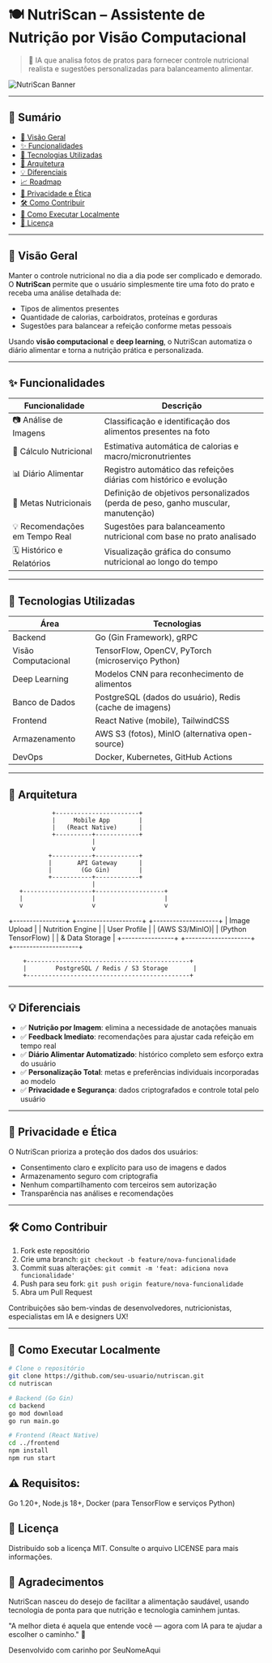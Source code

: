 # 🍽️ NutriScan – Assistente de Nutrição por Visão Computacional

> 📸 IA que analisa fotos de pratos para fornecer controle nutricional realista e sugestões personalizadas para balanceamento alimentar.

![NutriScan Banner](./docs/assets/banner-nutriscan.png)

---

## 📘 Sumário

- [🧩 Visão Geral](#-visão-geral)
- [✨ Funcionalidades](#-funcionalidades)
- [🔬 Tecnologias Utilizadas](#-tecnologias-utilizadas)
- [📱 Arquitetura](#-arquitetura)
- [💡 Diferenciais](#-diferenciais)
- [📈 Roadmap](#-roadmap)
- [🔐 Privacidade e Ética](#-privacidade-e-ética)
- [🛠️ Como Contribuir](#️-como-contribuir)
- [🚀 Como Executar Localmente](#-como-executar-localmente)
- [📄 Licença](#-licença)

---

## 🧩 Visão Geral

Manter o controle nutricional no dia a dia pode ser complicado e demorado.  
O **NutriScan** permite que o usuário simplesmente tire uma foto do prato e receba uma análise detalhada de:

- Tipos de alimentos presentes
- Quantidade de calorias, carboidratos, proteínas e gorduras
- Sugestões para balancear a refeição conforme metas pessoais

Usando **visão computacional** e **deep learning**, o NutriScan automatiza o diário alimentar e torna a nutrição prática e personalizada.

---

## ✨ Funcionalidades

| Funcionalidade                 | Descrição                                                                                  |
|-------------------------------|--------------------------------------------------------------------------------------------|
| 📷 Análise de Imagens          | Classificação e identificação dos alimentos presentes na foto                             |
| 🔢 Cálculo Nutricional         | Estimativa automática de calorias e macro/micronutrientes                                 |
| 📊 Diário Alimentar            | Registro automático das refeições diárias com histórico e evolução                        |
| 🎯 Metas Nutricionais          | Definição de objetivos personalizados (perda de peso, ganho muscular, manutenção)         |
| 💡 Recomendações em Tempo Real | Sugestões para balanceamento nutricional com base no prato analisado                      |
| 🗓️ Histórico e Relatórios      | Visualização gráfica do consumo nutricional ao longo do tempo                             |

---

## 🔬 Tecnologias Utilizadas

| Área             | Tecnologias                                                |
|------------------|------------------------------------------------------------|
| Backend          | Go (Gin Framework), gRPC                                   |
| Visão Computacional | TensorFlow, OpenCV, PyTorch (microserviço Python)         |
| Deep Learning    | Modelos CNN para reconhecimento de alimentos              |
| Banco de Dados   | PostgreSQL (dados do usuário), Redis (cache de imagens)   |
| Frontend         | React Native (mobile), TailwindCSS                         |
| Armazenamento    | AWS S3 (fotos), MinIO (alternativa open-source)            |
| DevOps           | Docker, Kubernetes, GitHub Actions                         |

---

## 📱 Arquitetura

                +-----------------------+
                |     Mobile App        |
                |   (React Native)      |
                +----------+------------+
                           |
                           v
               +-----------+------------+
               |       API Gateway      |
               |        (Go Gin)        |
               +-----------+------------+
                           |
       +-------------------+-------------------+
       |                   |                   |
       v                   v                   v
+----------------+ +--------------------+ +--------------------+
| Image Upload | | Nutrition Engine | | User Profile |
| (AWS S3/MinIO)| | (Python TensorFlow) | | & Data Storage |
+----------------+ +--------------------+ +--------------------+


        +---------------------------------------------+
        |        PostgreSQL / Redis / S3 Storage       |
        +---------------------------------------------+

---

## 💡 Diferenciais

- ✅ **Nutrição por Imagem**: elimina a necessidade de anotações manuais
- ✅ **Feedback Imediato**: recomendações para ajustar cada refeição em tempo real
- ✅ **Diário Alimentar Automatizado**: histórico completo sem esforço extra do usuário
- ✅ **Personalização Total**: metas e preferências individuais incorporadas ao modelo
- ✅ **Privacidade e Segurança**: dados criptografados e controle total pelo usuário

---

## 🔐 Privacidade e Ética

O NutriScan prioriza a proteção dos dados dos usuários:

- Consentimento claro e explícito para uso de imagens e dados
- Armazenamento seguro com criptografia
- Nenhum compartilhamento com terceiros sem autorização
- Transparência nas análises e recomendações

---

## 🛠️ Como Contribuir

1. Fork este repositório  
2. Crie uma branch: `git checkout -b feature/nova-funcionalidade`  
3. Commit suas alterações: `git commit -m 'feat: adiciona nova funcionalidade'`  
4. Push para seu fork: `git push origin feature/nova-funcionalidade`  
5. Abra um Pull Request  

Contribuições são bem-vindas de desenvolvedores, nutricionistas, especialistas em IA e designers UX!

---

## 🚀 Como Executar Localmente

```bash
# Clone o repositório
git clone https://github.com/seu-usuario/nutriscan.git
cd nutriscan

# Backend (Go Gin)
cd backend
go mod download
go run main.go

# Frontend (React Native)
cd ../frontend
npm install
npm run start
```

## ⚠️ Requisitos: 
Go 1.20+, Node.js 18+, Docker (para TensorFlow e serviços Python)

## 📄 Licença
Distribuído sob a licença MIT. Consulte o arquivo LICENSE para mais informações.

## 💙 Agradecimentos
NutriScan nasceu do desejo de facilitar a alimentação saudável, usando tecnologia de ponta para que nutrição e tecnologia caminhem juntas.

"A melhor dieta é aquela que entende você — agora com IA para te ajudar a escolher o caminho." 🍏

Desenvolvido com carinho por SeuNomeAqui
